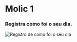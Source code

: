 # Molic 1 
### Registra como foi o seu dia.

![Registro de como foi o seu dia](https://github.com/user-attachments/assets/2ad55d05-678e-4765-9e65-1c915cd3d55a)
